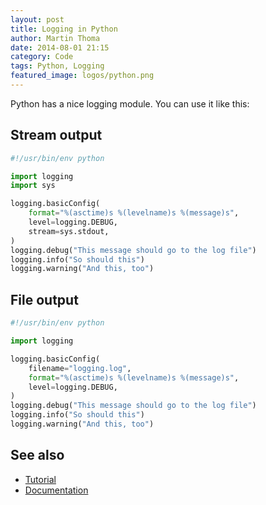 ```yaml
---
layout: post
title: Logging in Python
author: Martin Thoma
date: 2014-08-01 21:15
category: Code
tags: Python, Logging
featured_image: logos/python.png
---
```


Python has a nice logging module. You can use it like this:


## Stream output

```python
#!/usr/bin/env python

import logging
import sys

logging.basicConfig(
    format="%(asctime)s %(levelname)s %(message)s",
    level=logging.DEBUG,
    stream=sys.stdout,
)
logging.debug("This message should go to the log file")
logging.info("So should this")
logging.warning("And this, too")
```

## File output

```python
#!/usr/bin/env python

import logging

logging.basicConfig(
    filename="logging.log",
    format="%(asctime)s %(levelname)s %(message)s",
    level=logging.DEBUG,
)
logging.debug("This message should go to the log file")
logging.info("So should this")
logging.warning("And this, too")
```

## See also

* [Tutorial](https://docs.python.org/2/howto/logging.html)
* [Documentation](https://docs.python.org/2/library/logging.html)
